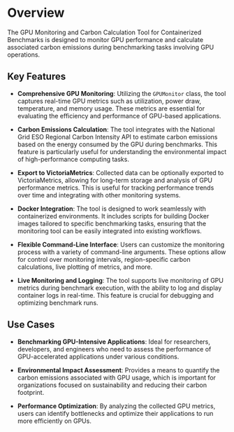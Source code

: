 # Overview

The GPU Monitoring and Carbon Calculation Tool for Containerized Benchmarks is designed to monitor GPU performance and calculate associated carbon emissions during benchmarking tasks involving GPU operations.

## Key Features

- **Comprehensive GPU Monitoring**: Utilizing the `GPUMonitor` class, the tool captures real-time GPU metrics such as utilization, power draw, temperature, and memory usage. These metrics are essential for evaluating the efficiency and performance of GPU-based applications.

- **Carbon Emissions Calculation**: The tool integrates with the National Grid ESO Regional Carbon Intensity API to estimate carbon emissions based on the energy consumed by the GPU during benchmarks. This feature is particularly useful for understanding the environmental impact of high-performance computing tasks.

- **Export to VictoriaMetrics**: Collected data can be optionally exported to VictoriaMetrics, allowing for long-term storage and analysis of GPU performance metrics. This is useful for tracking performance trends over time and integrating with other monitoring systems.

- **Docker Integration**: The tool is designed to work seamlessly with containerized environments. It includes scripts for building Docker images tailored to specific benchmarking tasks, ensuring that the monitoring tool can be easily integrated into existing workflows.

- **Flexible Command-Line Interface**: Users can customize the monitoring process with a variety of command-line arguments. These options allow for control over monitoring intervals, region-specific carbon calculations, live plotting of metrics, and more.

- **Live Monitoring and Logging**: The tool supports live monitoring of GPU metrics during benchmark execution, with the ability to log and display container logs in real-time. This feature is crucial for debugging and optimizing benchmark runs.

## Use Cases

- **Benchmarking GPU-Intensive Applications**: Ideal for researchers, developers, and engineers who need to assess the performance of GPU-accelerated applications under various conditions.

- **Environmental Impact Assessment**: Provides a means to quantify the carbon emissions associated with GPU usage, which is important for organizations focused on sustainability and reducing their carbon footprint.

- **Performance Optimization**: By analyzing the collected GPU metrics, users can identify bottlenecks and optimize their applications to run more efficiently on GPUs.
